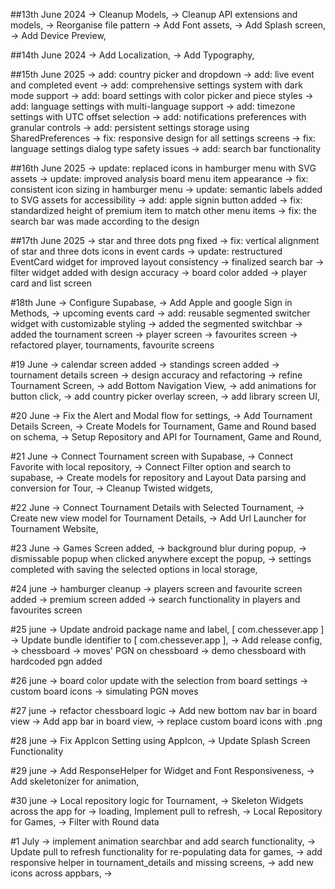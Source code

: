 ##13th June 2024
-> Cleanup Models,
-> Cleanup API extensions and models,
-> Reorganise file pattern
-> Add Font assets,
-> Add Splash screen,
-> Add Device Preview,

##14th June 2024
-> Add Localization,
-> Add Typography,

##15th June 2025
-> add: country picker and dropdown
-> add: live event and completed event
-> add: comprehensive settings system with dark mode support
-> add: board settings with color picker and piece styles
-> add: language settings with multi-language support
-> add: timezone settings with UTC offset selection
-> add: notifications preferences with granular controls
-> add: persistent settings storage using SharedPreferences
-> fix: responsive design for all settings screens
-> fix: language settings dialog type safety issues
-> add: search bar functionality

##16th June 2025
-> update: replaced icons in hamburger menu with SVG assets
-> update: improved analysis board menu item appearance
-> fix: consistent icon sizing in hamburger menu
-> update: semantic labels added to SVG assets for accessibility
-> add: apple signin button added
-> fix: standardized height of premium item to match other menu items
-> fix: the search bar was made according to the design

##17th June 2025
-> star and three dots png fixed
-> fix: vertical alignment of star and three dots icons in event cards
-> update: restructured EventCard widget for improved layout consistency
-> finalized search bar
-> filter widget added with design accuracy
-> board color added
-> player card and list screen

#18th June
-> Configure Supabase,
-> Add Apple and google Sign in Methods,
-> upcoming events card
-> add: reusable segmented switcher widget with customizable styling
-> added the segmented switchbar
-> added the tournament screen
-> player screen
-> favourites screen
-> refactored player, tournaments, favourite screens

#19 June
-> calendar screen added
-> standings screen added
-> tournament details screen
-> design accuracy and refactoring
-> refine Tournament Screen,
-> add Bottom Navigation View,
-> add animations for button click,
-> add country picker overlay screen,
-> add library screen UI,

#20 June
-> Fix the Alert and Modal flow for settings,
-> Add Tournament Details Screen,
-> Create Models for Tournament, Game and Round based on schema,
-> Setup Repository and API for Tournament, Game and Round,

#21 June
-> Connect Tournament screen with Supabase,
-> Connect Favorite with local repository,
-> Connect Filter option and search to supabase,
-> Create models for repository and Layout Data parsing and conversion for Tour,
-> Cleanup Twisted widgets,

#22 June
-> Connect Tournament Details with Selected Tournament,
-> Create new view model for Tournament Details,
-> Add Url Launcher for Tournament Website,

#23 June
-> Games Screen added,
-> background blur during popup,
-> dismissable popup when clicked anywhere except the popup,
-> settings completed with saving the selected options in local storage,

#24 june
-> hamburger cleanup
-> players screen and favourite screen added
-> premium screen added
-> search functionality in players and favourites screen

#25 june
-> Update android package name and label, [ com.chessever.app ]
-> Update bundle identifier to [ com.chessever.app  ],
-> Add release config,
-> chessboard
-> moves' PGN on chessboard
-> demo chessboard with hardcoded pgn added

#26 june
-> board color update with the selection from board settings
-> custom board icons
-> simulating PGN moves

#27 june
-> refactor chessboard logic
-> Add new bottom nav bar in board view
-> Add app bar in board view,
-> replace custom board icons with .png

#28 june
-> Fix AppIcon Setting using AppIcon,
-> Update Splash Screen Functionality

#29 june
-> Add ResponseHelper for Widget and Font Responsiveness,
-> Add skeletonizer for animation,


#30 june
-> Local repository logic for Tournament, 
-> Skeleton Widgets across the app for
-> loading, Implement pull to refresh,
-> Local Repository for Games,
-> Filter with Round data

#1 July
-> implement animation searchbar and add search functionality,
-> Update pull to refresh functionality for re-populating data for games,
-> add responsive helper in tournament_details and missing screens,
-> add new icons across appbars, 
-> 
